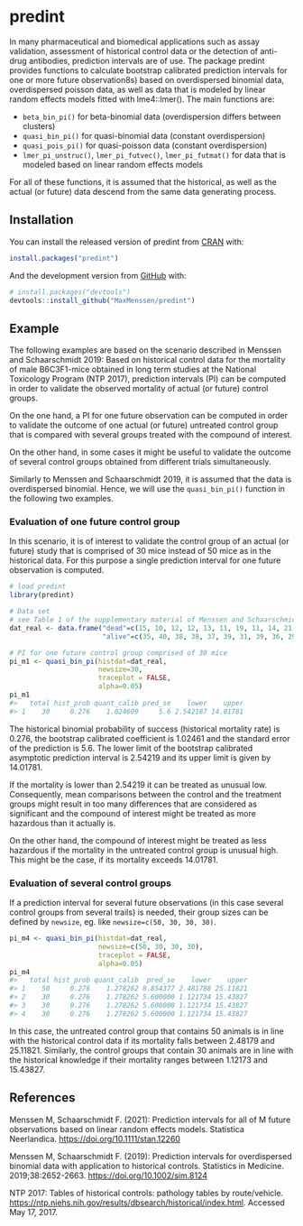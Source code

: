 
<!-- README.md is generated from README.Rmd. Please edit that file -->

# predint

<!-- badges: start -->
<!-- badges: end -->

In many pharmaceutical and biomedical applications such as assay
validation, assessment of historical control data or the detection of
anti-drug antibodies, prediction intervals are of use. The package
predint provides functions to calculate bootstrap calibrated prediction
intervals for one or more future observation8s) based on overdispersed
binomial data, overdispersed poisson data, as well as data that is
modeled by linear random effects models fitted with lme4::lmer(). The
main functions are:

-   `beta_bin_pi()` for beta-binomial data (overdispersion differs
    between clusters)  
-   `quasi_bin_pi()` for quasi-binomial data (constant overdispersion)  
-   `quasi_pois_pi()` for quasi-poisson data (constant overdispersion)
-   `lmer_pi_unstruc()`, `lmer_pi_futvec()`, `lmer_pi_futmat()` for data that
     is modeled based on linear random effects models

For all of these functions, it is assumed that the historical, as well
as the actual (or future) data descend from the same data generating
process.

## Installation

You can install the released version of predint from
[CRAN](https://CRAN.R-project.org) with:

``` r
install.packages("predint")
```

And the development version from [GitHub](https://github.com/) with:

``` r
# install.packages("devtools")
devtools::install_github("MaxMenssen/predint")
```

## Example

The following examples are based on the scenario described in Menssen
and Schaarschmidt 2019: Based on historical control data for the
mortality of male B6C3F1-mice obtained in long term studies at the
National Toxicology Program (NTP 2017), prediction intervals (PI) can be
computed in order to validate the observed mortality of actual (or
future) control groups.

On the one hand, a PI for one future observation can be computed in
order to validate the outcome of one actual (or future) untreated
control group that is compared with several groups treated with the
compound of interest.

On the other hand, in some cases it might be useful to validate the
outcome of several control groups obtained from different trials
simultaneously.

Similarly to Menssen and Schaarschmidt 2019, it is assumed that the data
is overdispersed binomial. Hence, we will use the `quasi_bin_pi()`
function in the following two examples.

### Evaluation of one future control group

In this scenario, it is of interest to validate the control group of an
actual (or future) study that is comprised of 30 mice instead of 50 mice
as in the historical data. For this purpose a single prediction interval
for one future observation is computed.

``` r
# load predint
library(predint)

# Data set 
# see Table 1 of the supplementary material of Menssen and Schaarschmidt 2019
dat_real <- data.frame("dead"=c(15, 10, 12, 12, 13, 11, 19, 11, 14, 21),
                       "alive"=c(35, 40, 38, 38, 37, 39, 31, 39, 36, 29))

# PI for one future control group comprised of 30 mice
pi_m1 <- quasi_bin_pi(histdat=dat_real, 
                      newsize=30,
                      traceplot = FALSE, 
                      alpha=0.05)
pi_m1
#>   total hist_prob quant_calib pred_se    lower    upper
#> 1    30     0.276    1.024609     5.6 2.542187 14.01781
```

The historical binomial probability of success (historical mortality
rate) is 0.276, the bootstrap calibrated coefficient is 1.02461 and the
standard error of the prediction is 5.6. The lower limit of the
bootstrap calibrated asymptotic prediction interval is 2.54219 and its
upper limit is given by 14.01781.

If the mortality is lower than 2.54219 it can be treated as unusual low.
Consequently, mean comparisons between the control and the treatment
groups might result in too many differences that are considered as
significant and the compound of interest might be treated as more
hazardous than it actually is.

On the other hand, the compound of interest might be treated as less
hazardous if the mortality in the untreated control group is unusual
high. This might be the case, if its mortality exceeds 14.01781.

### Evaluation of several control groups

If a prediction interval for several future observations (in this case
several control groups from several trails) is needed, their group sizes
can be defined by `newsize`, eg. like `newsize=c(50, 30, 30, 30)`.

``` r
pi_m4 <- quasi_bin_pi(histdat=dat_real,
                      newsize=c(50, 30, 30, 30), 
                      traceplot = FALSE,
                      alpha=0.05)
pi_m4
#>   total hist_prob quant_calib  pred_se    lower    upper
#> 1    50     0.276    1.278262 8.854377 2.481788 25.11821
#> 2    30     0.276    1.278262 5.600000 1.121734 15.43827
#> 3    30     0.276    1.278262 5.600000 1.121734 15.43827
#> 4    30     0.276    1.278262 5.600000 1.121734 15.43827
```

In this case, the untreated control group that contains 50 animals is in
line with the historical control data if its mortality falls between
2.48179 and 25.11821. Similarly, the control groups that contain 30
animals are in line with the historical knowledge if their mortality
ranges between 1.12173 and 15.43827.

## References
Menssen M, Schaarschmidt F. (2021): Prediction intervals for all of M future 
observations based on linear random effects models. Statistica Neerlandica.
<https://doi.org/10.1111/stan.12260>

Menssen M, Schaarschmidt F. (2019): Prediction intervals for overdispersed
binomial data with application to historical controls. Statistics in
Medicine. 2019;38:2652-2663. <https://doi.org/10.1002/sim.8124>

NTP 2017: Tables of historical controls: pathology tables by
route/vehicle.
<https://ntp.niehs.nih.gov/results/dbsearch/historical/index.html>.
Accessed May 17, 2017.
